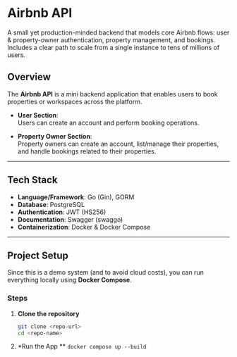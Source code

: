 # Airbnb API

A small yet production-minded backend that models core Airbnb flows: user & property-owner authentication, property management, and bookings. Includes a clear path to scale from a single instance to tens of millions of users.

## Overview

The **Airbnb API** is a mini backend application that enables users to book properties or workspaces across the platform.  

- **User Section**:  
  Users can create an account and perform booking operations.  

- **Property Owner Section**:  
  Property owners can create an account, list/manage their properties, and handle bookings related to their properties.  

---

## Tech Stack

- **Language/Framework**: Go (Gin), GORM  
- **Database**: PostgreSQL  
- **Authentication**: JWT (HS256)  
- **Documentation**: Swagger (swaggo)  
- **Containerization**: Docker & Docker Compose  

---

## Project Setup

Since this is a demo system (and to avoid cloud costs), you can run everything locally using **Docker Compose**.  

### Steps
1. **Clone the repository**
   ```bash
   git clone <repo-url>
   cd <repo-name>

2. *Run the App **
    `docker compose up --build`
    